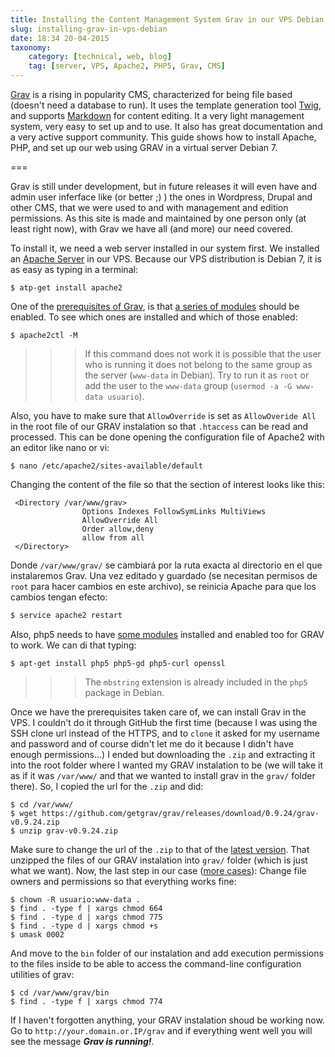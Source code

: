 ```yaml
---
title: Installing the Content Management System Grav in our VPS Debian
slug: installing-grav-in-vps-debian
date: 18:34 20-04-2015
taxonomy:
    category: [technical, web, blog]
    tag: [server, VPS, Apache2, PHP5, Grav, CMS]
---
```

[Grav](http://getgrav.org) is a rising in popularity CMS, characterized for being file based (doesn't need a database to run). It uses the template generation tool [Twig](http://twig.sensiolabs.org),  and supports [Markdown](http://daringfireball.net/projects/markdown/) for content editing. It a very light management system, very easy to set up and to use. It also has great documentation and a very active support community. 
This guide shows how to install Apache, PHP, and set up our web using GRAV in a  virtual server Debian 7. 

===

Grav is still under development, but in future releases it will even have and admin user inferface like (or better ;) ) the ones in Wordpress, Drupal and other CMS, that we were used to and with management and edition permissions. As this site is made and maintained by one person only (at least right now), with Grav we have all (and more) our need covered. 

To install it, we need a web server installed in our system first. We installed an [Apache Server](http://httpd.apache.org/) in our VPS. Because our VPS distribution is Debian 7, it is as easy as typing in a terminal:
```shell
$ atp-get install apache2 

```
One of the [prerequisites of Grav](http://learn.getgrav.org/basics/requirements), is that [a series of modules](http://learn.getgrav.org/basics/requirements#apache-requirements) should be enabled. To see which ones are installed and which of those enabled: 

```shell
$ apache2ctl -M
```

>>> If this command does not work it is possible that the user who is running it does not belong to the same group as the server (`www-data` in Debian). Try to run it as `root` or add the user to the `www-data` group (`usermod -a -G www-data usuario`).
>>>

Also, you have to make sure that `AllowOverride` is set as `AllowOveride All` in the root file of our GRAV instalation so that `.htaccess` can be read and processed. This can be done opening the configuration file of Apache2 with an editor like nano or vi:
```shell
$ nano /etc/apache2/sites-available/default
```
Changing the content of the file so that the section of interest looks like this:
```apacheconf
 <Directory /var/www/grav>
                Options Indexes FollowSymLinks MultiViews
                AllowOverride All
                Order allow,deny
                allow from all
 </Directory>
```
Donde `/var/www/grav/` se cambiará por la ruta exacta al directorio en el que instalaremos Grav.  Una vez editado y guardado (se necesitan permisos de  `root` para hacer cambios en este archivo), se reinicia Apache para que los cambios tengan efecto:
```sh
$ service apache2 restart
```

Also, php5 needs to have [some modules](http://learn.getgrav.org/basics/requirements#php-requirements) installed and enabled too for GRAV to work.  We can di that typing:

```shell
$ apt-get install php5 php5-gd php5-curl openssl 
```

>>> The `mbstring` extension is already included in the `php5` package in Debian.
>>>

Once we have the prerequisites taken care of, we can install Grav in the VPS. I couldn't do it through GitHub the first time (because I was using the SSH clone url instead of the HTTPS,  and to `clone` it asked for my username and password and of course didn't let me do it because I didn't have enough permissions...) I ended but downloading the `.zip` and extracting it into the root folder where I wanted my GRAV instalation to be (we will take it as if it was `/var/www/` and that we wanted to install grav in the `grav/` folder there). So, I copied the url for the `.zip` and did:
```shell
$ cd /var/www/
$ wget https://github.com/getgrav/grav/releases/download/0.9.24/grav-v0.9.24.zip
$ unzip grav-v0.9.24.zip
```

Make sure to change the url of the `.zip` to that of the [latest version](http://getgrav.org/downloads). That unzipped the files of our GRAV instalation into `grav/` folder (which is just what we want). Now, the last step in our case ([more cases](http://learn.getgrav.org/basics/requirements#permissions)): Change file owners and permissions so that everything works fine:
```shell
$ chown -R usuario:www-data .
$ find . -type f | xargs chmod 664
$ find . -type d | xargs chmod 775
$ find . -type d | xargs chmod +s
$ umask 0002
```

And move to the `bin` folder of our instalation and add execution permissions to the files inside to be able to access the command-line configuration utilities of grav:

```shell
$ cd /var/www/grav/bin
$ find . -type f | xargs chmod 774
```

If I haven't forgotten anything, your GRAV instalation shoud be working now. Go to `http://your.domain.or.IP/grav` and if everything went well you will see the message _**Grav is running!**_.

